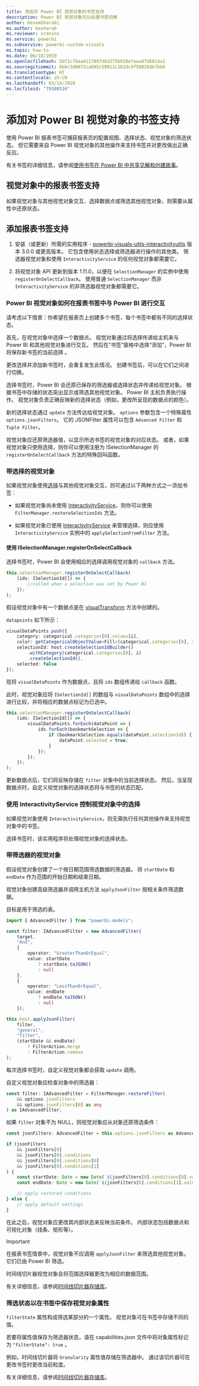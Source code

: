 ```yaml
---
title: 添加对 Power BI 视觉对象的书签支持
description: Power BI 视觉对象可以处理书签切换
author: KesemSharabi
ms.author: kesharab
ms.reviewer: sranins
ms.service: powerbi
ms.subservice: powerbi-custom-visuals
ms.topic: how-to
ms.date: 06/18/2019
ms.openlocfilehash: 5bf1c79aa411788fdb3275b938e7eaad7d6014a1
ms.sourcegitcommit: 6bbc3d0073ca605c50911c162dc9f58926db7b66
ms.translationtype: HT
ms.contentlocale: zh-CN
ms.lasthandoff: 03/14/2020
ms.locfileid: "79380516"
---
```

# <a name="add-bookmark-support-for-power-bi-visuals"></a>添加对 Power BI 视觉对象的书签支持

使用 Power BI 报表书签可捕获报表页的配置视图、选择状态、视觉对象的筛选状态。 但它需要来自 Power BI 视觉对象的其他操作来支持书签并对更改做出正确反应。

有关书签的详细信息，请参阅[使用书签在 Power BI 中共享见解和创建故事](https://docs.microsoft.com/power-bi/desktop-bookmarks)。

## <a name="report-bookmarks-support-in-your-visual"></a>视觉对象中的报表书签支持

如果视觉对象与其他视觉对象交互、选择数据点或筛选其他视觉对象，则需要从属性中还原状态。

## <a name="add-report-bookmarks-support"></a>添加报表书签支持

1. 安装（或更新）所需的实用程序 - [powerbi-visuals-utils-interactivityutils](https://github.com/Microsoft/PowerBI-visuals-utils-interactivityutils/) 版本 3.0.0 或更高版本。 它包含使用状态选择或筛选器进行操作的其他类。 筛选器视觉对象和使用 `InteractivityService` 的任何视觉对象都需要它。

2. 将视觉对象 API 更新到版本 1.11.0，以便在 `SelectionManager` 的实例中使用 `registerOnSelectCallback`。 使用普通 `SelectionManager` 而非 `InteractivityService` 的非筛选器视觉对象都需要它。

### <a name="how-power-bi-visuals-interact-with-power-bi-in-report-bookmarks"></a>Power BI 视觉对象如何在报表书签中与 Power BI 进行交互

请考虑以下情景：你希望在报表页上创建多个书签，每个书签中都有不同的选择状态。

首先，在视觉对象中选择一个数据点。 视觉对象通过将选择传递给主机来与 Power BI 和其他视觉对象进行交互。 然后在“书签”窗格中选择“添加”，Power BI 将保存新书签的当前选择   。

更改选择并添加新书签时，会重复发生此情况。 创建书签后，可以在它们之间进行切换。

选择书签时，Power BI 会还原已保存的筛选器或选择状态并传递给视觉对象。 根据书签中存储的状态突出显示或筛选其他视觉对象。 Power BI 主机负责执行操作。 视觉对象负责正确反映新的选择状态（例如，更改所呈现的数据点的颜色）。

新的选择状态通过 `update` 方法传达给视觉对象。 `options` 参数包含一个特殊属性 `options.jsonFilters`。 它的 JSONFilter 属性可以包含 `Advanced Filter` 和 `Tuple Filter`。

视觉对象应还原筛选器值，以显示所选书签的视觉对象的对应状态。 或者，如果视觉对象只使用选择，则你可以使用注册为 ISelectionManager 的 `registerOnSelectCallback` 方法的特殊回叫函数。

### <a name="visuals-with-selection"></a>带选择的视觉对象

如果视觉对象使用[选择](https://github.com/Microsoft/PowerBI-visuals/blob/master/Tutorial/Selection.md)与其他视觉对象交互，则可通过以下两种方式之一添加书签：

* 如果视觉对象尚未使用 [InteractivityService](https://github.com/Microsoft/powerbi-visuals-utils-interactivityutils/blob/master/docs/api/interactivityService.md)，则你可以使用 `FilterManager.restoreSelectionIds` 方法。

* 如果视觉对象已使用 [InteractivityService](https://github.com/Microsoft/powerbi-visuals-utils-interactivityutils/blob/master/docs/api/interactivityService.md) 来管理选择，则应使用 `InteractivityService` 实例中的 `applySelectionFromFilter` 方法。

#### <a name="use-iselectionmanagerregisteronselectcallback"></a>使用 ISelectionManager.registerOnSelectCallback

选择书签时，Power BI 会使用相应的选择调用视觉对象的 `callback` 方法。 

```typescript
this.selectionManager.registerOnSelectCallback(
    (ids: ISelectionId[]) => {
        //called when a selection was set by Power BI
    });
);
```

假设视觉对象中有一个数据点是在 [visualTransform](https://github.com/Microsoft/PowerBI-visuals-sampleBarChart/blob/master/src/barChart.ts#L74) 方法中创建的。

`datapoints` 如下所示：

```typescript
visualDataPoints.push({
    category: categorical.categories[0].values[i],
    color: getCategoricalObjectValue<Fill>(categorical.categories[0], i, 'colorSelector', 'fill', defaultColor).solid.color,
    selectionId: host.createSelectionIdBuilder()
        .withCategory(categorical.categories[0], i)
        .createSelectionId(),
    selected: false
});
```

现将 `visualDataPoints` 作为数据点，且将 `ids` 数组传递给 `callback` 函数。

此时，视觉对象应将 `ISelectionId[]` 的数组与 `visualDataPoints` 数组中的选择进行比较，并将相应的数据点标记为已选中。

```typescript
this.selectionManager.registerOnSelectCallback(
    (ids: ISelectionId[]) => {
        visualDataPoints.forEach(dataPoint => {
            ids.forEach(bookmarkSelection => {
                if (bookmarkSelection.equals(dataPoint.selectionId)) {
                    dataPoint.selected = true;
                }
            });
        });
    });
);
```

更新数据点后，它们将反映存储在 `filter` 对象中的当前选择状态。 然后，当呈现数据点时，自定义视觉对象的选择状态将与书签的状态匹配。

### <a name="use-interactivityservice-for-control-selections-in-the-visual"></a>使用 InteractivityService 控制视觉对象中的选择

如果视觉对象使用 `InteractivityService`，则无需执行任何其他操作来支持视觉对象中的书签。

选择书签时，该实用程序将处理视觉对象的选择状态。

### <a name="visuals-with-a-filter"></a>带筛选器的视觉对象

假设视觉对象创建了一个按日期范围筛选数据的筛选器。 将 `startDate` 和 `endDate` 作为范围的开始日期和结束日期。

视觉对象创建高级筛选器并调用主机方法 `applyJsonFilter` 按相关条件筛选数据。

目标是用于筛选的表。

```typescript
import { AdvancedFilter } from "powerbi-models";

const filter: IAdvancedFilter = new AdvancedFilter(
    target,
    "And",
    {
        operator: "GreaterThanOrEqual",
        value: startDate
            ? startDate.toJSON()
            : null
    },
    {
        operator: "LessThanOrEqual",
        value: endDate
            ? endDate.toJSON()
            : null
    });

this.host.applyJsonFilter(
    filter,
    "general",
    "filter",
    (startDate && endDate)
        ? FilterAction.merge
        : FilterAction.remove
);
```

每次选择书签时，自定义视觉对象都会获取 `update` 调用。

自定义视觉对象应检查对象中的筛选器：

```typescript
const filter: IAdvancedFilter = FilterManager.restoreFilter(
    && options.jsonFilters
    && options.jsonFilters[0] as any
) as IAdvancedFilter;
```

如果 `filter` 对象不为 NULL，则视觉对象应从对象还原筛选条件：

```typescript
const jsonFilters: AdvancedFilter = this.options.jsonFilters as AdvancedFilter[];

if (jsonFilters
    && jsonFilters[0]
    && jsonFilters[0].conditions
    && jsonFilters[0].conditions[0]
    && jsonFilters[0].conditions[1]
) {
    const startDate: Date = new Date(`${jsonFilters[0].conditions[0].value}`);
    const endDate: Date = new Date(`${jsonFilters[0].conditions[1].value}`);

    // apply restored conditions
} else {
    // apply default settings
}
```

在此之后，视觉对象应更改其内部状态来反映当前条件。 内部状态包括数据点和可视化对象（线条、矩形等）。

> [!IMPORTANT]
> 在报表书签情景中，视觉对象不应调用 `applyJsonFilter` 来筛选其他视觉对象。 它们已由 Power BI 筛选。

时间线切片器视觉对象会将范围选择器更改为相应的数据范围。

有关详细信息，请参阅[时间线切片器存储库](https://github.com/Microsoft/powerbi-visuals-timeline/commit/606f1152f59f82b5b5a367ff3b117372d129e597?diff=unified#diff-b6ef9a9ac3a3225f8bd0de84bee0a0df)。

### <a name="filter-the-state-to-save-visual-properties-in-bookmarks"></a>筛选状态以在书签中保存视觉对象属性

`filterState` 属性构成筛选某部分的一个属性。 视觉对象可在书签中存储不同的值。

若要将属性值保存为筛选器状态，请在 capabilities.json 文件中将对象属性标记为 `"filterState": true`  。

例如，时间线切片器将 `Granularity` 属性值存储在筛选器中。 通过该切片器可在更改书签时更改当前粒度。

有关详细信息，请参阅[时间线切片器存储库](https://github.com/microsoft/powerbi-visuals-timeline/commit/8b7d82dd23cd2bd71817f1bc5d1e1732347a185e#diff-290828b604cfa62f1cb310f2e90c52fdR334)。
